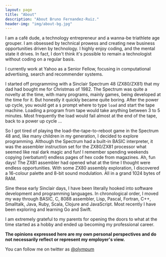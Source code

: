 ```yaml
---
layout: page
title: "About"
description: "About Bruno Fernandez-Ruiz."
header-img: "img/about-bg.jpg"
---
```


I am a café dude, a technology entrepreneur and a wanna-be triathlete
age grouper. I am obsessed by technical prowess and creating new
business opportunities driven by technology. I highly enjoy coding,
and the mental state it drives. In fact, I don't think it's possible
to remain a technologist without coding on a regular basis.

I currently work at Yahoo as a Senior Fellow, focusing in
computational advertising, search and recommender systems.

I started off programming with a Sinclair Spectrum 48 (ZX80/ZX81)
that my dad had bought me for Christmas of 1982. The Spectrum was
quite a novelty at the time, with many programs, mainly games, being
developed at the time for it. But honestly it quickly became quite
boring. After the power up cycle, you would get a `$` prompt where to
type `load` and start the tape machine. Loading a program from tape
would take anything between 3 to 5 minutes. Most frequently the load
would fail almost at the end of the tape, back to a power up cycle ...

So I got tired of playing the load-the-tape-to-reboot game in the
Spectrum 48 and, like many children in my generation, I decided to
explore programming. Although the Spectrum had a built-in BASIC
interpreter, it was the assembler instruction set for the ZX80/ZX81
processor what seemed like real dark magic and fun! I remember
spending weekends copying (verbatum!) endless pages of hex code from
magazines. Ah, fun days! The ZX81 assembler had opened what at the
time I thought were endless opportunities. With some ZX80 assembly
exploration, I discovered a 16-colour palette and 8-bit sound
modulation. All in a grand 1024 bytes of RAM.

Sine these early Sinclair days, I have been literally hooked into
software development and programming languages. In chronological
order, I moved my way through BASIC, C, 8088 assembler, Lisp, Pascal,
Fortran, C++, Smalltalk, Java, Ruby, Scala, Clojure and JavaScript.
Most recently I have been exploring and learning Go and Swift.

I am extremely grateful to my parents for opening the doors to what
at the time started as a hobby and ended up becoming my professional
career.

**The opinions expressed here are my own personal perspectives and do
not necessarily reflect or represent my employer's view.**

You can follow me on twitter as [@olympum](http://twitter.com/olympum)
